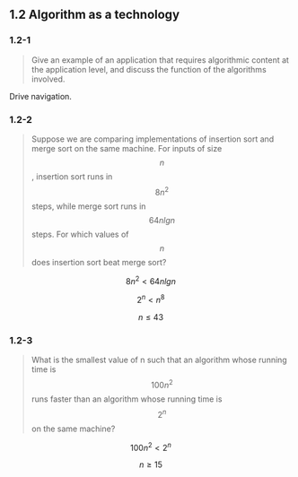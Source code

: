 ## 1.2 Algorithm as a technology

### 1.2-1

> Give an example of an application that requires algorithmic content at the application level, and discuss the function of the algorithms involved.

Drive navigation.

### 1.2-2

> Suppose we are comparing implementations of insertion sort and merge sort on the same machine. For inputs of size $$n$$, insertion sort runs in $$8n^2$$ steps, while merge sort runs in $$64nlgn$$ steps. For which values of $$n$$ does insertion sort beat merge sort?

$$8n^2 < 64nlgn$$

$$2^n < n^8$$

$$n \le 43$$

### 1.2-3

> What is the smallest value of n such that an algorithm whose running time is $$100n^2$$ runs faster than an algorithm whose running time is $$2^n$$ on the same machine?

$$100n^2 < 2^n$$

$$n \ge 15$$
